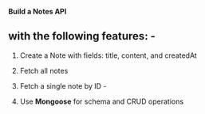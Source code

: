 **Build a Notes API**


 ## with the following features: -
  1. Create a Note with fields: title, content, and createdAt

2. Fetch all notes 
3. Fetch a single note by ID - 
4. Use **Mongoose** for schema and CRUD operations
